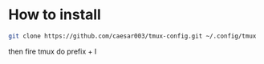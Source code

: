 # How to install

```sh
git clone https://github.com/caesar003/tmux-config.git ~/.config/tmux

```

then fire tmux do prefix + I

